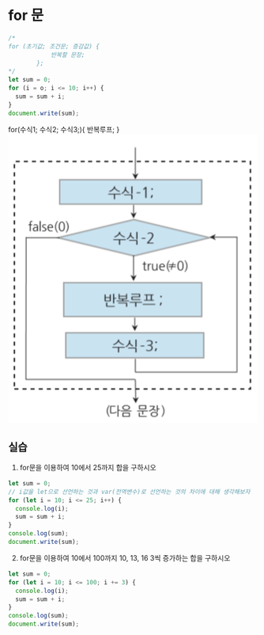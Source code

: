 # for 문

```js
/* 
for (초기값; 조건문; 증감값) {
            반복할 문장;
        }; 
*/
let sum = 0;
for (i = o; i <= 10; i++) {
  sum = sum + i;
}
document.write(sum);
```

for(수식1; 수식2; 수식3;){
반복루프;
}
![javascript for문](./imgs/jsfor.png)

## 실습

1. for문을 이용하여 10에서 25까지 합을 구하시오

```js
let sum = 0;
// i값을 let으로 선언하는 것과 var(전역변수)로 선언하는 것의 차이에 대해 생각해보자
for (let i = 10; i <= 25; i++) {
  console.log(i);
  sum = sum + i;
}
console.log(sum);
document.write(sum);
```

2. for문을 이용하여 10에서 100까지 10, 13, 16 3씩 증가하는 합을 구하시오

```js
let sum = 0;
for (let i = 10; i <= 100; i += 3) {
  console.log(i);
  sum = sum + i;
}
console.log(sum);
document.write(sum);
```
